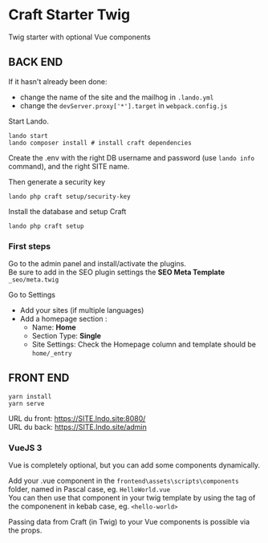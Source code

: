 # Craft Starter Twig

Twig starter with optional Vue components

## BACK END

If it hasn't already been done:

-   change the name of the site and the mailhog in `.lando.yml`
-   change the `devServer.proxy['*'].target` in `webpack.config.js`

Start Lando.

```
lando start
lando composer install # install craft dependencies
```

Create the .env with the right DB username and password (use `lando info` command), and the right SITE name.

Then generate a security key

```
lando php craft setup/security-key
```

Install the database and setup Craft

```
lando php craft setup
```

### First steps

Go to the admin panel and install/activate the plugins.  
Be sure to add in the SEO plugin settings the **SEO Meta Template** `_seo/meta.twig`

Go to Settings

-   Add your sites (if multiple languages)
-   Add a homepage section :
    -   Name: **Home**
    -   Section Type: **Single**
    -   Site Settings: Check the Homepage column and template should be `home/_entry`

## FRONT END

```
yarn install
yarn serve
```

URL du front: https://SITE.lndo.site:8080/  
URL du back: https://SITE.lndo.site/admin

### VueJS 3

Vue is completely optional, but you can add some components dynamically.

Add your .vue component in the `frontend\assets\scripts\components` folder, named in Pascal case, eg. `HelloWorld.vue`  
You can then use that component in your twig template by using the tag of the componenent in kebab case, eg. `<hello-world>`

Passing data from Craft (in Twig) to your Vue components is possible via the props.
